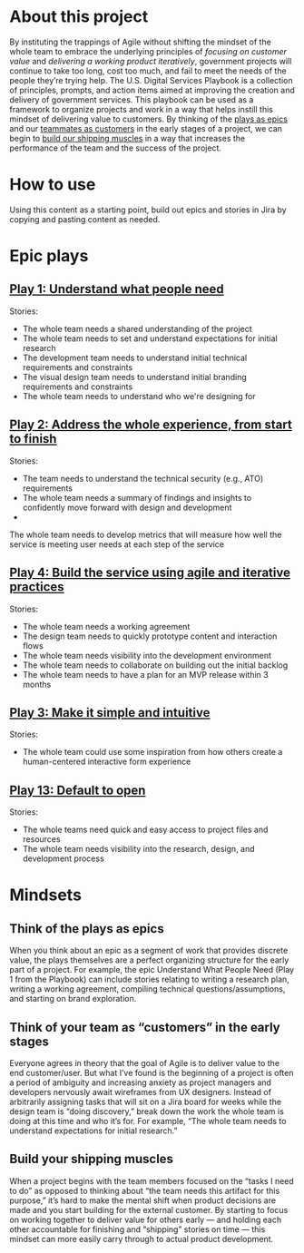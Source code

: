 # About this project
By instituting the trappings of Agile without shifting the mindset of the whole team to embrace the underlying principles of *focusing on customer value* and *delivering a working product iteratively*, government projects will continue to take too long, cost too much, and fail to meet the needs of the people they’re trying help. The U.S. Digital Services Playbook is a collection of principles, prompts, and action items aimed at improving the creation and delivery of government services. This playbook can be used as a framework to organize projects and work in a way that helps instill this mindset of delivering value to customers. By thinking of the [plays as epics](#think-of-the-plays-as-epics) and our [teammates as customers](#think-of-your-team-as-customers-in-the-early-stages) in the early stages of a project, we can begin to [build our shipping muscles](#build-your-shipping-muscles) in a way that increases the performance of the team and the success of the project.

# How to use
Using this content as a starting point, build out epics and stories in Jira by copying and pasting content as needed.

# Epic plays

## [Play 1: Understand what people need](https://playbook.cio.gov/#play1)
Stories:
* The whole team needs a shared understanding of the project
* The whole team needs to set and understand expectations for initial research
* The development team needs to understand initial technical requirements and constraints
* The visual design team needs to understand initial branding requirements and constraints
* The whole team needs to understand who we're designing for

## [Play 2: Address the whole experience, from start to finish](https://playbook.cio.gov/#play2)
Stories:
* The team needs to understand the technical security (e.g., ATO) requirements
* The whole team needs a summary of findings and insights to confidently move forward with design and development
*
The whole team needs to develop metrics that will measure how well the service is meeting user needs at each step of the service

## [Play 4: Build the service using agile and iterative practices](https://playbook.cio.gov/#play4)
Stories:
* The whole team needs a working agreement
* The design team needs to quickly prototype content and interaction flows
* The whole team needs visibility into the development environment
* The whole team needs to collaborate on building out the initial backlog
* The whole team needs to have a plan for an MVP release within 3 months

## [Play 3: Make it simple and intuitive](https://playbook.cio.gov/#play3)
Stories:
* The whole team could use some inspiration from how others create a human-centered interactive form experience

## [Play 13: Default to open](https://playbook.cio.gov/#play13)
Stories:
* The whole teams need quick and easy access to project files and resources
* The whole team needs visibility into the research, design, and development process

# Mindsets

## Think of the plays as epics

When you think about an epic as a segment of work that provides discrete value, the plays themselves are a perfect organizing structure for the early part of a project. For example, the epic Understand What People Need (Play 1 from the Playbook) can include stories relating to writing a research plan, writing a working agreement, compiling technical questions/assumptions, and starting on brand exploration.

## Think of your team as “customers” in the early stages

Everyone agrees in theory that the goal of Agile is to deliver value to the end customer/user. But what I’ve found is the beginning of a project is often a period of ambiguity and increasing anxiety as project managers and developers nervously await wireframes from UX designers. Instead of arbitrarily assigning tasks that will sit on a Jira board for weeks while the design team is “doing discovery,” break down the work the whole team is doing at this time and who it’s for. For example, “The whole team needs to understand expectations for initial research.”

## Build your shipping muscles

When a project begins with the team members focused on the “tasks I need to do” as opposed to thinking about “the team needs this artifact for this purpose,” it’s hard to make the mental shift when product decisions are made and you start building for the external customer. By starting to focus on working together to deliver value for others early — and holding each other accountable for finishing and “shipping” stories on time — this mindset can more easily carry through to actual product development.
